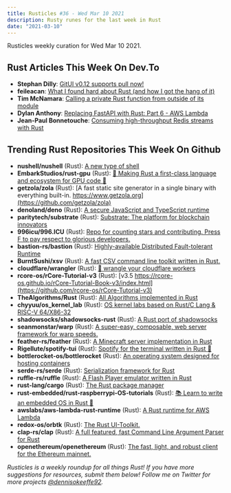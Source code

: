 ```yaml
---
title: Rusticles #36 - Wed Mar 10 2021
description: Rusty runes for the last week in Rust
date: "2021-03-10"
---
```


Rusticles weekly curation for Wed Mar 10 2021.

## Rust Articles This Week On Dev.To

- **Stephan Dilly**: [GitUI v0.12 supports pull now!](https://dev.to/extrawurst/gitui-v0-12-released-20mp)
- **feileacan**: [What I found hard about Rust (and how I got the hang of it)](https://dev.to/feileacan/what-i-found-hard-about-rust-and-how-i-got-the-hang-of-it-5mb)
- **Tim McNamara**: [Calling a private Rust function from outside of its module](https://dev.to/timclicks/calling-a-private-rust-function-from-outside-of-its-module-5e0n)
- **Dylan Anthony**: [Replacing FastAPI with Rust: Part 6 - AWS Lambda](https://dev.to/dbanty/replacing-fastapi-with-rust-part-6-aws-lambda-inm)
- **Jean-Paul Bonnetouche**: [Consuming high-throughput Redis streams with Rust](https://dev.to/goodtouch/consuming-high-throughput-redis-streams-with-rust-580c)

## Trending Rust Repositories This Week On Github

- **nushell/nushell** (Rust): [A new type of shell](https://github.com/nushell/nushell)
- **EmbarkStudios/rust-gpu** (Rust): [🐉 Making Rust a first-class language and ecosystem for GPU code 🚧](https://github.com/EmbarkStudios/rust-gpu)
- **getzola/zola** (Rust): [A fast static site generator in a single binary with everything built-in. https://www.getzola.org](https://github.com/getzola/zola)
- **denoland/deno** (Rust): [A secure JavaScript and TypeScript runtime](https://github.com/denoland/deno)
- **paritytech/substrate** (Rust): [Substrate: The platform for blockchain innovators](https://github.com/paritytech/substrate)
- **996icu/996.ICU** (Rust): [Repo for counting stars and contributing. Press F to pay respect to glorious developers.](https://github.com/996icu/996.ICU)
- **bastion-rs/bastion** (Rust): [Highly-available Distributed Fault-tolerant Runtime](https://github.com/bastion-rs/bastion)
- **BurntSushi/xsv** (Rust): [A fast CSV command line toolkit written in Rust.](https://github.com/BurntSushi/xsv)
- **cloudflare/wrangler** (Rust): [🤠 wrangle your cloudflare workers](https://github.com/cloudflare/wrangler)
- **rcore-os/rCore-Tutorial-v3** (Rust): [v3.5 https://rcore-os.github.io/rCore-Tutorial-Book-v3/index.html](https://github.com/rcore-os/rCore-Tutorial-v3)
- **TheAlgorithms/Rust** (Rust): [All Algorithms implemented in Rust](https://github.com/TheAlgorithms/Rust)
- **chyyuu/os_kernel_lab** (Rust): [OS kernel labs based on Rust/C Lang & RISC-V 64/X86-32](https://github.com/chyyuu/os_kernel_lab)
- **shadowsocks/shadowsocks-rust** (Rust): [A Rust port of shadowsocks](https://github.com/shadowsocks/shadowsocks-rust)
- **seanmonstar/warp** (Rust): [A super-easy, composable, web server framework for warp speeds.](https://github.com/seanmonstar/warp)
- **feather-rs/feather** (Rust): [A Minecraft server implementation in Rust](https://github.com/feather-rs/feather)
- **Rigellute/spotify-tui** (Rust): [Spotify for the terminal written in Rust 🚀](https://github.com/Rigellute/spotify-tui)
- **bottlerocket-os/bottlerocket** (Rust): [An operating system designed for hosting containers](https://github.com/bottlerocket-os/bottlerocket)
- **serde-rs/serde** (Rust): [Serialization framework for Rust](https://github.com/serde-rs/serde)
- **ruffle-rs/ruffle** (Rust): [A Flash Player emulator written in Rust](https://github.com/ruffle-rs/ruffle)
- **rust-lang/cargo** (Rust): [The Rust package manager](https://github.com/rust-lang/cargo)
- **rust-embedded/rust-raspberrypi-OS-tutorials** (Rust): [📚 Learn to write an embedded OS in Rust 🦀](https://github.com/rust-embedded/rust-raspberrypi-OS-tutorials)
- **awslabs/aws-lambda-rust-runtime** (Rust): [A Rust runtime for AWS Lambda](https://github.com/awslabs/aws-lambda-rust-runtime)
- **redox-os/orbtk** (Rust): [The Rust UI-Toolkit.](https://github.com/redox-os/orbtk)
- **clap-rs/clap** (Rust): [A full featured, fast Command Line Argument Parser for Rust](https://github.com/clap-rs/clap)
- **openethereum/openethereum** (Rust): [The fast, light, and robust client for the Ethereum mainnet.](https://github.com/openethereum/openethereum)

_Rusticles is a weekly roundup for all things Rust! If you have more suggestions for resources, submit them below! Follow me on Twitter for more projects [@dennisokeeffe92](https://twitter.com/dennisokeeffe92)._